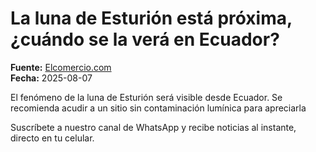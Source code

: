 # La luna de Esturión está próxima, ¿cuándo se la verá en Ecuador?

**Fuente:** [Elcomercio.com](https://www.elcomercio.com/tendencias/ciencia/luna-esturion-esta-proxima-cuando-se-vera-ecuador/)  
**Fecha:** 2025-08-07

El fenómeno de la luna de Esturión será visible desde Ecuador. Se recomienda acudir a un sitio sin contaminación lumínica para apreciarla

Suscríbete a nuestro canal de WhatsApp y recibe noticias al instante, directo en tu
 celular.
